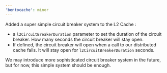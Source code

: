 ```yaml
---
'bentocache': minor
---
```


Added a super simple circuit breaker system to the L2 Cache : 
- a `l2CircuitBreakerDuration` parameter to set the duration of the circuit breaker. How many seconds the circuit breaker will stay open.
- If defined, the circuit breaker will open when a call to our distributed cache fails. It will stay open for `l2CircuitBreakerDuration` seconds. 

We may introduce more sophisticated circuit breaker system in the future, but for now, this simple system should be enough.

